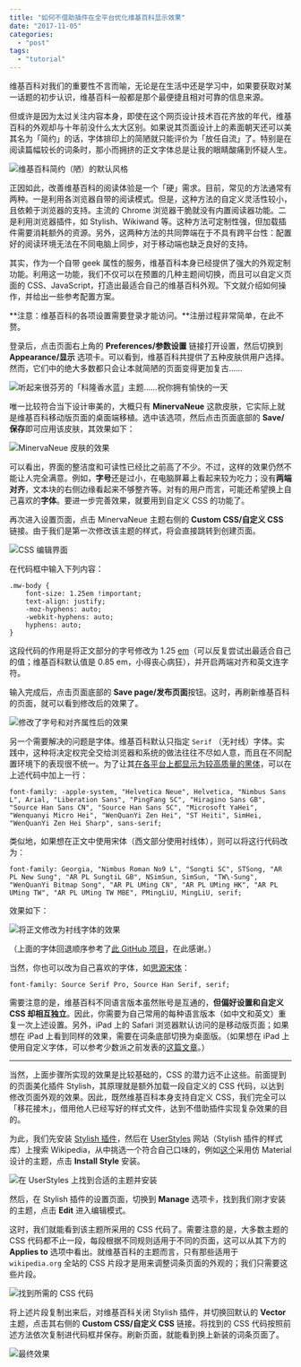 ```yaml
---
title: "如何不借助插件在全平台优化维基百科显示效果"
date: "2017-11-05"
categories: 
  - "post"
tags: 
  - "tutorial"
---
```


维基百科对我们的重要性不言而喻，无论是在生活中还是学习中，如果要获取对某一话题的初步认识，维基百科一般都是那个最便捷且相对可靠的信息来源。

但或许是因为太过关注内容本身，即使在这个网页设计技术百花齐放的年代，维基百科的外观却与十年前没什么太大区别。如果说其页面设计上的素面朝天还可以美其名为「简约」的话，字体排印上的简陋就只能评价为「放任自流」了。特别是在阅读篇幅较长的词条时，那小而拥挤的正文字体总是让我的眼睛酸痛到怀疑人生。

![维基百科简约（陋）的默认风格](https://i.loli.net/2017/11/05/59fe5dbf34ad9.png)

正因如此，改善维基百科的阅读体验是一个「硬」需求。目前，常见的方法通常有两种。一是利用各浏览器自带的阅读模式。但是，这种方法的自定义灵活性较小，且依赖于浏览器的支持。主流的 Chrome 浏览器干脆就没有内置阅读器功能。二是利用浏览器插件，如 Stylish、Wikiwand 等。这种方法可定制性强，但加载插件需要消耗额外的资源。另外，这两种方法的共同弊端在于不具有跨平台性：配置好的阅读环境无法在不同电脑上同步，对于移动端也缺乏良好的支持。

其实，作为一个自带 geek 属性的服务，维基百科本身已经提供了强大的外观定制功能。利用这一功能，我们不仅可以在预置的几种主题间切换，而且可以自定义页面的 CSS、JavaScript，打造出最适合自己的维基百科外观。下文就介绍如何操作，并给出一些参考配置方案。

**注意：维基百科的各项设置需要登录才能访问。**注册过程非常简单，在此不赘。

登录后，点击页面右上角的 **Preferences/参数设置** 链接打开设置，然后切换到 **Appearance/显示** 选项卡。可以看到，维基百科共提供了五种皮肤供用户选择。然而，它们中的绝大多数都只会让本就简陋的页面变得更加复古……

![听起来很芬芳的「科隆香水蓝」主题……祝你拥有愉快的一天](https://i.loli.net/2017/11/05/59fe5dbff08e0.png)

唯一比较符合当下设计审美的，大概只有 **MinervaNeue** 这款皮肤，它实际上就是维基百科移动版页面的桌面端移植。选中该选项，然后点击页面底部的 **Save/保存**即可应用该皮肤，其效果如下：

![MinervaNeue 皮肤的效果](https://i.loli.net/2017/11/05/59fe5dbf3a096.png)

可以看出，界面的整洁度和可读性已经比之前高了不少。不过，这样的效果仍然不能让人完全满意。例如，**字号**还是过小，在电脑屏幕上看起来较为吃力；没有**两端对齐**，文本块的右侧边缘看起来不够整齐等。对有的用户而言，可能还希望换上自己喜欢的**字体**。要进一步完善效果，就要用到自定义 CSS 的功能了。

再次进入设置页面，点击 MinervaNeue 主题右侧的 **Custom CSS/自定义 CSS** 链接。由于我们是第一次修改该主题的样式，将会直接跳转到创建页面。

![CSS 编辑界面](https://i.loli.net/2017/11/05/59fe5dbf151f3.png)

在代码框中输入下列内容：

```
.mw-body {
    font-size: 1.25em !important;
    text-align: justify;
    -moz-hyphens: auto;
    -webkit-hyphens: auto;
    hyphens: auto;
}
```

这段代码的作用是将正文部分的字号修改为 1.25 [em](https://www.zhihu.com/question/46279241)（可以反复尝试出最适合自己的值；维基百科默认值是 0.85 em，小得丧心病狂），并开启两端对齐和英文连字符。

输入完成后，点击页面底部的 **Save page/发布页面**按钮。这时，再刷新维基百科的页面，就可以看到修改后的效果了。

![修改了字号和对齐属性后的效果](https://i.loli.net/2017/11/05/59fe5dbfdc6c7.png)

另一个需要解决的问题是字体。维基百科默认只指定 `Serif` （无衬线）字体。实践中，这种将决定权完全交给浏览器和系统的做法往往不尽如人意，而且在不同配置环境下的表现很不统一。为了让其[在各平台上都显示为较高质量的黑体](https://www.zhihu.com/question/19911793)，可以在上述代码中加上一行：

```
font-family: -apple-system, "Helvetica Neue", Helvetica, "Nimbus Sans L", Arial, "Liberation Sans", "PingFang SC", "Hiragino Sans GB", "Source Han Sans CN", "Source Han Sans SC", "Microsoft YaHei", "Wenquanyi Micro Hei", "WenQuanYi Zen Hei", "ST Heiti", SimHei, "WenQuanYi Zen Hei Sharp", sans-serif;
```

类似地，如果想在正文中使用宋体（西文部分使用衬线体），则可以将这行代码改为：

```
font-family: Georgia, "Nimbus Roman No9 L", "Songti SC", STSong, "AR PL New Sung", "AR PL SungtiL GB", NSimSun, SimSun, "TW\-Sung", "WenQuanYi Bitmap Song", "AR PL UMing CN", "AR PL UMing HK", "AR PL UMing TW", "AR PL UMing TW MBE", PMingLiU, MingLiU, serif;
```

效果如下：

![将正文修改为衬线字体的效果](https://i.loli.net/2017/11/05/59fe5dbfd9c30.png)

（上面的字体回退顺序参考了[此 GitHub 项目](http://zenozeng.github.io/fonts.css/)，在此感谢。）

当然，你也可以改为自己喜欢的字体，如[思源宋体](https://github.com/adobe-fonts/source-han-serif)：

```
font-family: Source Serif Pro, Source Han Serif, serif;
```

需要注意的是，维基百科不同语言版本虽然账号是互通的，**但偏好设置和自定义 CSS 却相互独立**。因此，你需要为自己常用的每种语言版本（如中文和英文）重复一次上述设置。另外，iPad 上的 Safari 浏览器默认访问的是移动版页面；如果想在 iPad 上看到同样的效果，需要在词条底部切换为桌面版。（如果想在 iPad 上使用自定义字体，可以参考少数派之前发表的[这篇文章](https://sspai.com/post/36259)。）

* * *

当然，上面步骤所实现的效果是比较基础的，CSS 的潜力远不止这些。前面提到的页面美化插件 Stylish，其原理就是额外加载一段自定义的 CSS 代码，以达到修改页面外观的效果。因此，既然维基百科本身支持自定义 CSS，我们完全可以「移花接木」，借用他人已经写好的样式文件，达到不借助插件实现复杂效果的目的。

为此，我们先安装 [Stylish 插件](https://sspai.com/post/34508)，然后在 [UserStyles](https://userstyles.org/) 网站（Stylish 插件的样式库）上搜索 Wikipedia，从中挑选一个符合自己口味的，例如[这个](https://userstyles.org/styles/140009/wikipedia-material-updated-12-8-2017)采用仿 Material 设计的主题，点击 **Install Style** 安装。

![在 UserStyles 上找到合适的主题并安装](https://i.loli.net/2017/11/05/59fe5f33e43ba.png)

然后，在 Stylish 插件的设置页面，切换到 **Manage** 选项卡，找到我们刚才安装的主题，点击 **Edit** 进入编辑模式。

这时，我们就能看到该主题所采用的 CSS 代码了。需要注意的是，大多数主题的 CSS 代码都不止一段，每段根据不同规则适用于不同的页面，这可以从其下方的 **Applies to** 选项中看出。就维基百科的主题而言，只有那些适用于 `wikipedia.org` 全站的 CSS 片段才是用来调整词条页面的外观的；我们只需要这些片段。

![找到所需的 CSS 代码](https://i.loli.net/2017/11/05/59fe5f7722c29.png)

将上述片段复制出来后，对维基百科关闭 Stylish 插件，并切换回默认的 **Vector** 主题，点击其右侧的 **Custom CSS/自定义 CSS** 链接。将找到的 CSS 代码按照前述方法依次复制进代码框并保存。刷新页面，就能看到换上新装的词条页面了。

![最终效果](https://i.loli.net/2017/11/05/59fe5fb4b60f5.png)
